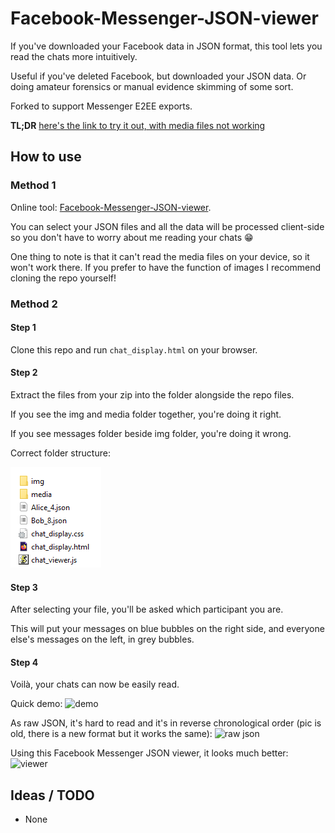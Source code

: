 # Facebook-Messenger-JSON-viewer
If you've downloaded your Facebook data in JSON format, this tool lets you read the chats more intuitively.

Useful if you've deleted Facebook, but downloaded your JSON data. Or doing amateur forensics or manual evidence skimming of some sort.

Forked to support Messenger E2EE exports.

**TL;DR** [here's the link to try it out, with media files not working](https://xiangyann.github.io/Facebook-Messenger-JSON-viewer/chat_display.html)

## How to use


### Method 1
Online tool: [Facebook-Messenger-JSON-viewer](https://xiangyann.github.io/Facebook-Messenger-JSON-viewer/chat_display.html).

You can select your JSON files and all the data will be processed client-side so you don't have to worry about me reading your chats 😁

One thing to note is that it can't read the media files on your device, so it won't work there. If you prefer to have the function of images I recommend cloning the repo yourself!



### Method 2
#### Step 1
Clone this repo and run `chat_display.html` on your browser.

#### Step 2
Extract the files from your zip into the folder alongside the repo files.

If you see the img and media folder together, you're doing it right.

If you see messages folder beside img folder, you're doing it wrong.

Correct folder structure:


![Correct structure](img/step2correct.png)

#### Step 3
After selecting your file, you'll be asked which participant you are.

This will put your messages on blue bubbles on the right side, and everyone else's messages on the left, in grey bubbles.

#### Step 4
Voilà, your chats can now be easily read.


Quick demo:
![demo](img/demo.gif)

As raw JSON, it's hard to read and it's in reverse chronological order (pic is old, there is a new format but it works the same):
![raw json](img/rawjson.png)

Using this Facebook Messenger JSON viewer, it looks much better:
![viewer](img/viewer.png)

## Ideas / TODO
* None

